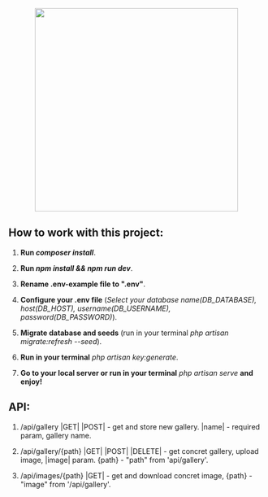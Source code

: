 <p align="center"><a href="https://laravel.com" target="_blank"><img src="https://raw.githubusercontent.com/laravel/art/master/logo-lockup/5%20SVG/2%20CMYK/1%20Full%20Color/laravel-logolockup-cmyk-red.svg" width="400"></a></p>


## How to work with this project:

1. **Run _composer install_**.

2. **Run _npm install && npm run dev_**.

3. **Rename .env-example file to ".env"**.

4. **Configure your .env file** (_Select your database name(DB_DATABASE), host(DB_HOST), username(DB_USERNAME), password(DB_PASSWORD)_). 

5. **Migrate database and seeds** (run in your terminal _php artisan migrate:refresh --seed_).

6. **Run in your terminal** _php artisan key:generate_.

7. **Go to your local server or run in your terminal** _php artisan serve_ **and enjoy!**

## API:

1. /api/gallery           |GET| |POST| - get and store new gallery. |name| - required param, gallery name.

2. /api/gallery/{path}    |GET| |POST| |DELETE| - get concret gallery, upload image, |image| param. {path} - "path" from 'api/gallery'.

3. /api/images/{path}     |GET| - get and download concret image, {path} - "image" from '/api/gallery'.

